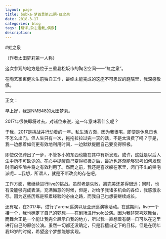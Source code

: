 ```yaml
---
layout: page
title: bubka·梦百景第21期·虹之泉
date: 2018-3-17
categories: blog
tags: [翻译,杂志连载,偶像]
description: 
---
```

#虹之泉

（作者太田梦莉第一人称）

这次参观的地方是位于三重县松坂市的陶艺空间——“虹之泉”。

在陶艺家東健次生前独自工作，最终未能完成的这座不可思议的庭院里，我深感敬佩。

- - - - --
正文：

早上好，我是NMB48的太田梦莉。

2017年很快即将过去，对诸位来说，这一年意味着什么呢？

于我，2017是挑战并行动着的一年。私生活方面，因为我很宅，即便是休息日也不怎么出门。但人生只有一次，拖拖拉拉过完一天的话，不是太浪费了吗？于是，我一边想着如何更有效地利用时间，一边默默提醒自己要变得积极。

即使仅仅跨出了一步，不管多小的东西也能在其中有新发现。或许，这就是以后人生中所不可缺少的。在心中提醒自己变得积极之后，最近也逐渐能够思考如何发现时间的空隙并将之有效利用了。然而之前，我还是喜欢躲在家里，闭门不出的帰宅派呢……我想，所谓人，就是不断改变的存在吧。

工作方面，我继续进行live的挑战。虽然老是失败，离完美还差得很远；同时，也有没能够完成表演，充满悔意的时候，但是，对给予我诸多机会的各位，我感激永存。因为这些历练是积累经验的必由之路，而我自己也想要继续成长。

还有呢，在2017年，进行了arena巡演以及亚洲巡演等活动。在这期间，live一个接一个，我也确定了自己的梦想——在剧场进行solo公演。因为我非常喜欢舞台，而舞台正是一个能让我完全展示自我的地方，所以我一直想着有朝一日可以在这里进行自己的原创公演。虽然一切都还没确定，只是我擅自定下的目标，但是在明年我18岁的时候，希望这个梦想能够实现。

